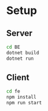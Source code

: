 # Setup
## Server
```bash
cd BE
dotnet build
dotnet run
```

## Client
```bash
cd fe
npm install
npm run start
```
